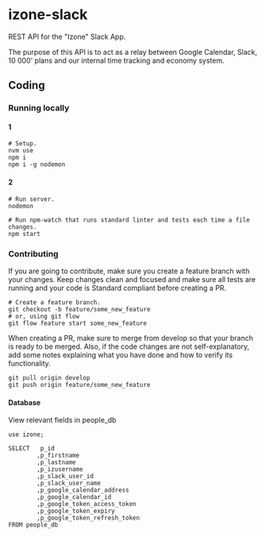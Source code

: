 # izone-slack

REST API for the "Izone" Slack App.

The purpose of this API is to act as a relay between Google Calendar, Slack, 10 000' plans and our internal time tracking and economy system.

## Coding

### Running locally

#### 1

```
# Setup.
nvm use
npm i
npm i -g nodemon

```

#### 2

```
# Run server.
nodemon
```

```
# Run npm-watch that runs standard linter and tests each time a file changes.
npm start
```

### Contributing

If you are going to contribute, make sure you create a feature branch with your changes. Keep changes clean and focused and make sure all tests are running and your code is Standard compliant before creating a PR.

```
# Create a feature branch.
git checkout -b feature/some_new_feature
# or, using git flow
git flow feature start some_new_feature
```

When creating a PR, make sure to merge from develop so that your branch is ready to be merged. Also, if the code changes are not self-explanatory, add some notes explaining what you have done and how to verify its functionality.

```
git pull origin develop
git push origin feature/some_new_feature
```

#### Database

View relevant fields in people_db
```
use izone;

SELECT	 p_id
		,p_firstname
		,p_lastname
		,p_izusername
		,p_slack_user_id
		,p_slack_user_name
		,p_google_calendar_address
		,p_google_calendar_id
		,p_google_token_access_token
		,p_google_token_expiry
		,p_google_token_refresh_token
FROM people_db

```
